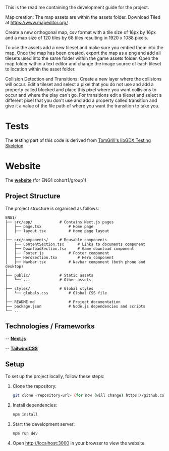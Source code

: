 This is the read me containing the development guide for the project.

Map creation:
The map assets are within the assets folder. Download Tiled at https://www.mapeditor.org/ .

Create a new orthogonal map, csv format with a tile size of 16px by 16px and a map size of 120 tiles by 68 tiles resulting in 1920 x 1088 pixels.

To use the assets add a new tileset and make sure you embed them into the map. Once the map has been created, export the map as a png and add all tilesets used into the same folder within the game assets folder. Open the map folder within a text editor and change the image source of each tileset to location within the asset folder. 

Collision Detection and Transitions:
Create a new layer where the collisions will occur. Edit a tileset and select a pixel that you do not use and add a property called blocked and place this pixel where you want collisions to occur and where the play can't go.
For transitions edit a tileset and select a different pixel that you don't use and add a property called transition and give it a value of the file path of where you want the transition to take you.

# Tests

The testing part of this code is derived from [TomGrill's libGDX Testing Skeleton](https://github.com/TomGrill/gdx-testing).

# Website

The **[website](https://charliepiper.github.io)** (for ENG1 cohort1/group1)
 

## Project Structure 
The project structure is organised as follows:

```
ENG1/
├── src/app/			# Contains Next.js pages
│   ├── page.tsx			# Home page
│   ├── layout.tsx			# Home page layout
│
├── src/components/		# Reusable components
│   ├── ContentSection.tsx		# Links to documents component
│   ├── DownloadSection.tsx		# Game download component
│   ├── Footer.js			# Footer component
│   ├── HeroSection.tsx			# Hero component
│   ├── Navbar.tsx			# Navbar component (both phone and desktop)
│
├── public/				# Static assets
│   └── ...				# Other assets
│
├── styles/				# Global styles
│   └── globals.css			# Global CSS file
│
├── README.md				# Project documentation
├── package.json			# Node.js dependencies and scripts
└── ...
```

## Technologies / Frameworks

-- **[Next.js](https://nextjs.org)** 

-- **[TailwindCSS](https://tailwindcss.com)**


## Setup

To set up the project locally, follow these steps:

1. Clone the repository:
   ```bash
   git clone <repository-url> (for now (will change) https://github.com/charliepiper/charliepiper.github.io.git)
   ```

2. Install dependencies:
   ```bash
   npm install
   ```

3. Start the development server:
   ```bash
   npm run dev
   ```

4. Open [http://localhost:3000](http://localhost:3000) in your browser to view the website.


